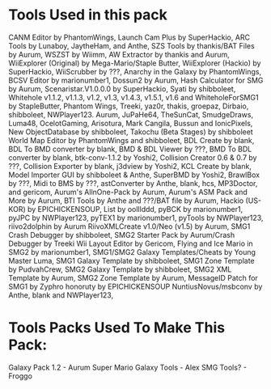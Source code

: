  # Tools Used in this pack
 CANM Editor by PhantomWings,
Launch Cam Plus by SuperHackio,
ARC Tools by Lunaboy, JaytheHam, and Anthe,
SZS Tools by thankis/BAT Files by Aurum,
WSZST by Wiimm,
AW Extractor by thankis and Aurum,
WiiExplorer (Original) by Mega-Mario/Staple Butter,
WiiExplorer (Hackio) by SuperHackio,
WiiScrubber by ???,
Anarchy in the Galaxy by PhantomWings,
BCSV Editor by marionumber1,
Dossun2 by Aurum,
Hash Calculator for SMG by Aurum,
Scenaristar.V1.0.0.0 by SuperHackio,
Syati by shibboleet,
Whitehole v1.1.2, v1.1.3, v1.2, v1.3, v1.4.3, v1.5.1, v1.6 and WhiteholeForSMG1 by StapleButter, Phantom Wings, Treeki, yaz0r, thakis, groepaz, Dirbaio, shibboleet, NWPlayer123. Aurum, JuPaHe64, TheSunCat, SmudgeDraws, Luma48, OcelotGaming, Arisotura, Mark Cangila, Bussun and IonicPixels,
New ObjectDatabase by shibboleet,
Takochu (Beta Stages) by shibboleet
World Map Editor by PhantomWings and shibboleet,
BDL Create by blank,
BDL To BMD converter by blank,
BMD & BDL Viewer by ???,
BMD To BDL converter by blank,
btk-conv-1.1.2 by Yoshi2,
Collision Creator 0.6 & 0.7 by ???,
Collision Exporter by blank,
j3dview by Yoshi2,
KCL Create by blank,
Model Importer GUI by shibboleet & Anthe,
SuperBMD by Yoshi2,
BrawlBox by ???,
Midi to BMS by ???,
astConverter by Anthe, blank, hcs, MP3Doctor, and gericom,
Aurum's AllnOne-Pack by Aurum,
Aurum's ASM Pack and More by Aurum,
BTI Tools by Anthe and ???/BAT file by Aurum,
Hackio (US-KOR) by EPICHICKENSOUP,
List by oolllddd,
pyBCK by marionumber1,
pyJPC by NWPlayer123,
pyTEX1 by marionumber1,
pyTools by NWPlayer123,
riivo2dolphin by Aurum
RiivoXMLCreate v1.0/Neo (v1.5) by Aurum,
SMG1 Crash Debugger by shibboleet,
SMG2 Starter Pack by Aurum/Crash Debugger by Treeki
Wii Layout Editor by Gericom,
Flying and Ice Mario in SMG2 by marionumber1,
SMG1/SMG2 Galaxy Templates/Cheats by Young Master Luma,
SMG1 Galaxy Template by shibboleet,
SMG1 Zone Template by PudvahCrew,
SMG2 Galaxy Template by shibboleet,
SMG2 XML Template by Aurum,
SMG2 Zone Template by Aurum,
MessageID Patch for SMG1 by Zyphro
honoruty by EPICHICKENSOUP
NuntiusNovus/msbconv by Anthe, blank and NWPlayer123,

# Tools Packs Used To Make This Pack:
Galaxy Pack 1.2 - Aurum
Super Mario Galaxy Tools - Alex SMG
Tools? - Froggo
